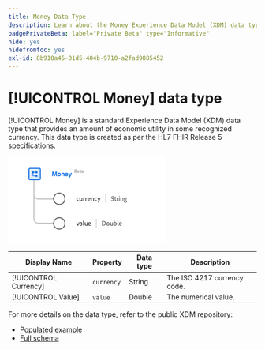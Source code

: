 ```yaml
---
title: Money Data Type
description: Learn about the Money Experience Data Model (XDM) data type.
badgePrivateBeta: label="Private Beta" type="Informative"
hide: yes
hidefromtoc: yes
exl-id: 8b910a45-01d5-404b-9710-a2fad9885452
---
```

# [!UICONTROL Money] data type

[!UICONTROL Money] is a standard Experience Data Model (XDM) data type that provides an amount of economic utility in some recognized currency. This data type is created as per the HL7 FHIR Release 5 specifications.

![Money data type structure](../../images/data-types/healthcare/money.png)

| Display Name | Property | Data type | Description |
| --- | --- | --- | --- |
| [!UICONTROL Currency] | `currency` | String | The ISO 4217 currency code. |
| [!UICONTROL Value] | `value` | Double | The numerical value. |

For more details on the data type, refer to the public XDM repository:

* [Populated example](https://github.com/adobe/xdm/blob/master/extensions/industry/healthcare/fhir/datatypes/money.example.1.json)
* [Full schema](https://github.com/adobe/xdm/blob/master/extensions/industry/healthcare/fhir/datatypes/money.schema.json)
